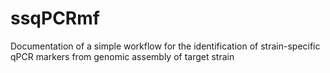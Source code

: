 # ssqPCRmf
Documentation of a simple workflow for the identification of strain-specific qPCR markers from genomic assembly of target strain
